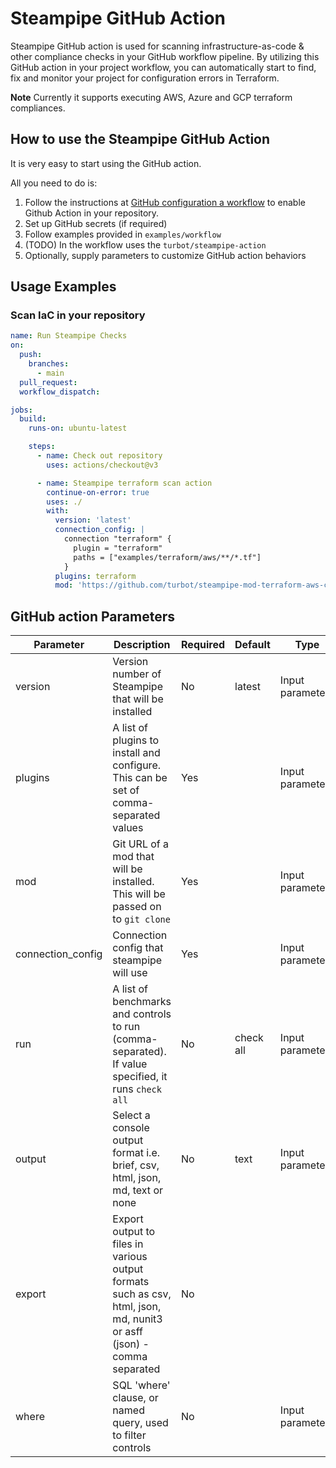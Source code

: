 # Steampipe GitHub Action

Steampipe GitHub action is used for scanning infrastructure-as-code & other compliance checks in your GitHub workflow pipeline. By utilizing this GitHub action in your project workflow, you can automatically start to find, fix and monitor your project for configuration errors in Terraform.

**Note** Currently it supports executing AWS, Azure and GCP terraform compliances.

## How to use the Steampipe GitHub Action

It is very easy to start using the GitHub action.

All you need to do is:

1. Follow the instructions at [GitHub configuration a workflow](https://help.github.com/en/actions/configuring-and-managing-workflows/configuring-a-workflow) to enable Github Action in your repository.
2. Set up GitHub secrets (if required)
3. Follow examples provided in `examples/workflow`
4. (TODO) In the workflow uses the `turbot/steampipe-action`
5. Optionally, supply parameters to customize GitHub action behaviors

## Usage Examples

### Scan IaC in your repository

```yaml
name: Run Steampipe Checks
on:
  push:
    branches:
      - main
  pull_request:
  workflow_dispatch:

jobs:
  build:
    runs-on: ubuntu-latest

    steps:
      - name: Check out repository
        uses: actions/checkout@v3

      - name: Steampipe terraform scan action
        continue-on-error: true
        uses: ./
        with:
          version: 'latest'
          connection_config: |
            connection "terraform" {
              plugin = "terraform"
              paths = ["examples/terraform/aws/**/*.tf"]
            }
          plugins: terraform
          mod: 'https://github.com/turbot/steampipe-mod-terraform-aws-compliance.git'
```

## GitHub action Parameters

| Parameter  | Description | Required | Default | Type |
| -----------| -------------------------------------------------------------------------------------------------------- | ------------- | ------------- | ------------- |
| version | Version number of Steampipe that will be installed | No | latest | Input parameter |
| plugins | A list of plugins to install and configure. This can be set of comma-separated values | Yes |  | Input parameter |
| mod | Git URL of a mod that will be installed. This will be passed on to `git clone` | Yes | | Input parameters |
| connection_config | Connection config that steampipe will use | Yes |  | Input parameters |
| run | A list of benchmarks and controls to run (comma-separated). If value specified, it runs  `check all` | No | check all | Input parameters |
| output | Select a console output format i.e. brief, csv, html, json, md, text or none | No | text | Input parameters |
| export | Export output to files in various output formats such as csv, html, json, md, nunit3 or asff (json) - comma separated | No | | |
| where | SQL 'where' clause, or named query, used to filter controls | No | | Input parameters |
